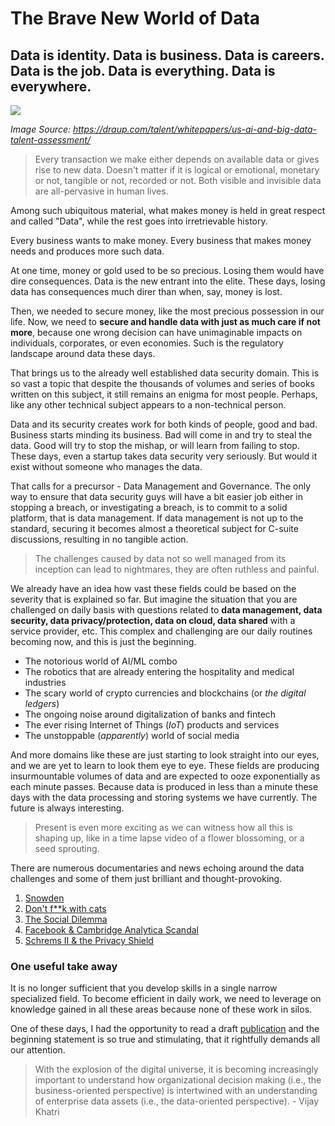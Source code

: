 # The Brave New World of Data

## Data is identity. Data is business. Data is careers. Data is the job. Data is everything. Data is everywhere.

<img src="\\C:\Users\Dell Optiplex\Pictures\Big-data-azzurro.jpg"/>

*Image Source: https://draup.com/talent/whitepapers/us-ai-and-big-data-talent-assessment/*

> Every transaction we make either depends on available data or gives rise to new data. Doesn't matter if it is logical or emotional, monetary or not, tangible or not, recorded or not. Both visible and invisible data are all-pervasive in human lives.

Among such ubiquitous material, what makes money is held in great respect and called "Data", while the rest goes into irretrievable history.

Every business wants to make money. Every business that makes money needs and produces more such data.

At one time, money or gold used to be so precious. Losing them would have dire consequences. Data is the new entrant into the elite. These days, losing data has consequences much direr than when, say, money is lost.

Then, we needed to secure money, like the most precious possession in our life. Now, we need to **secure and handle data with just as much care if not more**, because one wrong decision can have unimaginable impacts on individuals, corporates, or even economies. Such is the regulatory landscape around data these days.

That brings us to the already well established data security domain. This is so vast a topic that despite the thousands of volumes and series of books written on this subject, it still remains an enigma for most people. Perhaps, like any other technical subject appears to a non-technical person.

Data and its security creates work for both kinds of people, good and bad. Business starts minding its business. Bad will come in and try to steal the data. Good will try to stop the mishap, or will learn from failing to stop. These days, even a startup takes data security very seriously. But would it exist without someone who manages the data.

That calls for a precursor - Data Management and Governance. The only way to ensure that data security guys will have a bit easier job either in stopping a breach, or investigating a breach, is to commit to a solid platform, that is data management. If data management is not up to the standard, securing it becomes almost a theoretical subject for C-suite discussions, resulting in no tangible action.

> The challenges caused by data not so well managed from its inception can lead to nightmares, they are often ruthless and painful.

We already have an idea how vast these fields could be based on the severity that is explained so far. But imagine the situation that you are challenged on daily basis with questions related to **data management, data security, data privacy/protection, data on cloud, data shared** with a service provider, etc. This complex and challenging are our daily routines becoming now, and this is just the beginning.

- The notorious world of AI/ML combo
- The robotics that are already entering the hospitality and medical industries
- The scary world of crypto currencies and blockchains (or *the digital ledgers*)
- The ongoing noise around digitalization of banks and fintech
- The ever rising Internet of Things (*IoT*) products and services
- The unstoppable (*apparently*) world of social media

And more domains like these are just starting to look straight into our eyes, and we are yet to learn to look them eye to eye. These fields are producing insurmountable volumes of data and are expected to ooze exponentially as each minute passes. Because data is produced in less than a minute these days with the data processing and storing systems we have currently. The future is always interesting.

> Present is even more exciting as we can witness how all this is shaping up, like in a time lapse video of a flower blossoming, or a seed sprouting.

There are numerous documentaries and news echoing around the data challenges and some of them just brilliant and thought-provoking.

1. [Snowden](https://www.netflix.com/title/80064514)
2. [Don't f**k with cats](https://www.netflix.com/title/81031373)
3. [The Social Dilemma](https://www.netflix.com/title/81254224)
4. [Facebook & Cambridge Analytica Scandal](https://www.bbc.com/news/topics/c81zyn0888lt/facebook-cambridge-analytica-scandal)
5. [Schrems II & the Privacy Shield](https://www.dataguidance.com/opinion/international-schrems-ii-what-you-need-know)

### One useful take away

It is no longer sufficient that you develop skills in a single narrow specialized field. To become efficient in daily work, we need to leverage on knowledge gained in all these areas because none of these work in silos.

One of these days, I had the opportunity to read a draft [publication](https://www.sciencedirect.com/science/article/pii/S0007681316300519) and the beginning statement is so true and stimulating, that it rightfully demands all our attention.

> With the explosion of the digital universe, it is becoming increasingly important to understand how organizational decision making (i.e., the business-oriented perspective) is intertwined with an understanding of enterprise data assets (i.e., the data-oriented perspective). - Vijay Khatri
